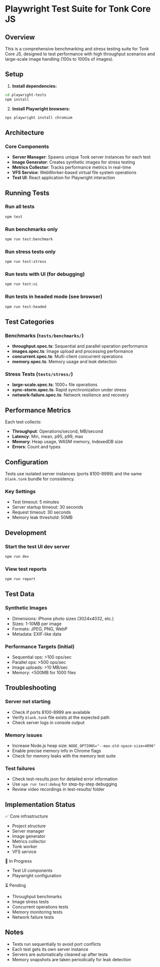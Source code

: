 # Playwright Test Suite for Tonk Core JS

## Overview

This is a comprehensive benchmarking and stress testing suite for Tonk Core JS, designed to test
performance with high throughput scenarios and large-scale image handling (100s to 1000s of images).

## Setup

1. **Install dependencies:**

```bash
cd playwright-tests
npm install
```

2. **Install Playwright browsers:**

```bash
npx playwright install chromium
```

## Architecture

### Core Components

- **Server Manager**: Spawns unique Tonk server instances for each test
- **Image Generator**: Creates synthetic images for stress testing
- **Metrics Collector**: Tracks performance metrics in real-time
- **VFS Service**: WebWorker-based virtual file system operations
- **Test UI**: React application for Playwright interaction

## Running Tests

### Run all tests

```bash
npm test
```

### Run benchmarks only

```bash
npm run test:benchmark
```

### Run stress tests only

```bash
npm run test:stress
```

### Run tests with UI (for debugging)

```bash
npm run test:ui
```

### Run tests in headed mode (see browser)

```bash
npm run test:headed
```

## Test Categories

### Benchmarks (`tests/benchmarks/`)

- **throughput.spec.ts**: Sequential and parallel operation performance
- **images.spec.ts**: Image upload and processing performance
- **concurrent.spec.ts**: Multi-client concurrent operations
- **memory.spec.ts**: Memory usage and leak detection

### Stress Tests (`tests/stress/`)

- **large-scale.spec.ts**: 1000+ file operations
- **sync-storm.spec.ts**: Rapid synchronization under stress
- **network-failure.spec.ts**: Network resilience and recovery

## Performance Metrics

Each test collects:

- **Throughput**: Operations/second, MB/second
- **Latency**: Min, mean, p95, p99, max
- **Memory**: Heap usage, WASM memory, IndexedDB size
- **Errors**: Count and types

## Configuration

Tests use isolated server instances (ports 8100-8999) and the same `blank.tonk` bundle for
consistency.

### Key Settings

- Test timeout: 5 minutes
- Server startup timeout: 30 seconds
- Request timeout: 30 seconds
- Memory leak threshold: 50MB

## Development

### Start the test UI dev server

```bash
npm run dev
```

### View test reports

```bash
npm run report
```

## Test Data

### Synthetic Images

- Dimensions: iPhone photo sizes (3024x4032, etc.)
- Sizes: 1-10MB per image
- Formats: JPEG, PNG, WebP
- Metadata: EXIF-like data

### Performance Targets (Initial)

- Sequential ops: >100 ops/sec
- Parallel ops: >500 ops/sec
- Image uploads: >10 MB/sec
- Memory: <500MB for 1000 files

## Troubleshooting

### Server not starting

- Check if ports 8100-8999 are available
- Verify `blank.tonk` file exists at the expected path
- Check server logs in console output

### Memory issues

- Increase Node.js heap size: `NODE_OPTIONS="--max-old-space-size=4096"`
- Enable precise memory info in Chrome flags
- Check for memory leaks with the memory test suite

### Test failures

- Check test-results.json for detailed error information
- Use `npm run test:debug` for step-by-step debugging
- Review video recordings in test-results/ folder

## Implementation Status

✅ Core infrastructure

- Project structure
- Server manager
- Image generator
- Metrics collector
- Tonk worker
- VFS service

🚧 In Progress

- Test UI components
- Playwright configuration

⏳ Pending

- Throughput benchmarks
- Image stress tests
- Concurrent operations tests
- Memory monitoring tests
- Network failure tests

## Notes

- Tests run sequentially to avoid port conflicts
- Each test gets its own server instance
- Servers are automatically cleaned up after tests
- Memory snapshots are taken periodically for leak detection
